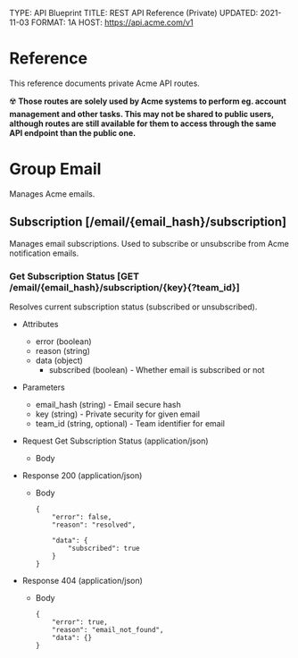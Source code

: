 TYPE: API Blueprint
TITLE: REST API Reference (Private)
UPDATED: 2021-11-03
FORMAT: 1A
HOST: https://api.acme.com/v1

# Reference

This reference documents private Acme API routes.

☢️ **Those routes are solely used by Acme systems to perform eg. account management and other tasks. This may not be shared to public users, although routes are still available for them to access through the same API endpoint than the public one.**

# Group Email

Manages Acme emails.

## Subscription [/email/{email_hash}/subscription]

Manages email subscriptions. Used to subscribe or unsubscribe from Acme notification emails.

### Get Subscription Status [GET /email/{email_hash}/subscription/{key}{?team_id}]

Resolves current subscription status (subscribed or unsubscribed).

+ Attributes
    + error (boolean)
    + reason (string)
    + data (object)
        + subscribed (boolean) - Whether email is subscribed or not

+ Parameters
    + email_hash (string) - Email secure hash
    + key (string) - Private security for given email
    + team_id (string, optional) - Team identifier for email

+ Request Get Subscription Status (application/json)

    + Body

+ Response 200 (application/json)

    + Body

        ```
        {
            "error": false,
            "reason": "resolved",

            "data": {
                "subscribed": true
            }
        }
        ```

+ Response 404 (application/json)

    + Body

        ```
        {
            "error": true,
            "reason": "email_not_found",
            "data": {}
        }
        ```
